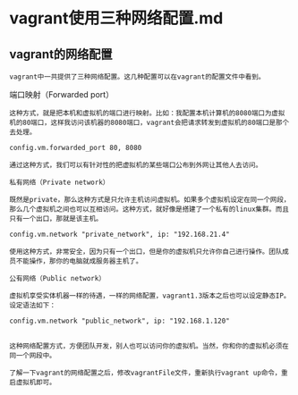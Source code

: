 # vagrant使用三种网络配置.md

## vagrant的网络配置

    vagrant中一共提供了三种网络配置。这几种配置可以在vagrant的配置文件中看到。
端口映射（Forwarded port）

    这种方式，就是把本机和虚拟机的端口进行映射。比如：我配置本机计算机的8080端口为虚拟机的80端口，这样我访问该机器的8080端口，vagrant会把请求转发到虚拟机的80端口是那个去处理。

    config.vm.forwarded_port 80, 8080

    通过这种方式，我们可以有针对性的把虚拟机的某些端口公布到外网让其他人去访问。
    
    私有网络（Private network）

    既然是private，那么这种方式是只允许主机访问虚拟机。如果多个虚拟机设定在同一个网段，那么几个虚拟机之间也可以互相访问。这种方式，就好像是搭建了一个私有的linux集群。而且只有一个出口，那就是该主机。

    config.vm.network "private_network", ip: "192.168.21.4"

    使用这种方式，非常安全，因为只有一个出口，但是你的虚拟机只允许你自己进行操作。团队成员不能操作，那你的电脑就成服务器主机了。
    
    公有网络（Public network）

    虚拟机享受实体机器一样的待遇，一样的网络配置，vagrant1.3版本之后也可以设定静态IP。设定语法如下：

    config.vm.network "public_network", ip: "192.168.1.120"


    这种网络配置方式，方便团队开发，别人也可以访问你的虚拟机。当然，你和你的虚拟机必须在同一个网段中。

    了解一下vagrant的网络配置之后，修改vagrantFile文件，重新执行vagrant up命令，重启虚拟机即可。
